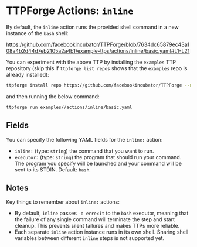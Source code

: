 # TTPForge Actions: `inline`

By default, the `inline` action runs the provided shell command in a new
instance of the `bash` shell:

https://github.com/facebookincubator/TTPForge/blob/7634dc65879ec43a108a4b2d44d7eb2105a2a4b1/example-ttps/actions/inline/basic.yaml#L1-L21

You can experiment with the above TTP by installing the `examples` TTP
repository (skip this if `ttpforge list repos` shows that the `examples` repo is
already installed):

```bash
ttpforge install repo https://github.com/facebookincubator/TTPForge --name examples
```

and then running the below command:

```bash
ttpforge run examples//actions/inline/basic.yaml
```

## Fields

You can specify the following YAML fields for the `inline:` action:

- `inline:` (type: `string`) the command that you want to run.
- `executor:` (type: `string`) the program that should run your command. The
  program you specify will be launched and your command will be sent to its
  STDIN. Default: `bash`.

## Notes

Key things to remember about `inline:` actions:

- By default, `inline` passes `-o errexit` to the `bash` executor, meaning that
  the failure of any single command will terminate the step and start cleanup.
  This prevents silent failures and makes TTPs more reliable.
- Each separate `inline` action instance runs in its own shell. Sharing shell
  variables between different `inline` steps is not supported yet.
